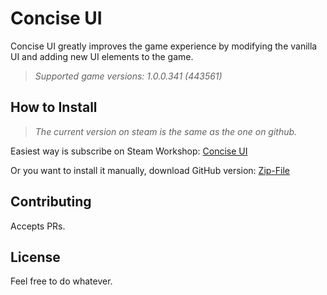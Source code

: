 # Concise UI

Concise UI greatly improves the game experience by modifying the vanilla UI and adding new UI elements to the game.

> _Supported game versions: 1.0.0.341 (443561)_  

## How to Install

> _The current version on steam is the same as the one on github._

Easiest way is subscribe on Steam Workshop: 
[Concise UI](https://steamcommunity.com/sharedfiles/filedetails/?id=1671978687)

Or you want to install it manually, download GitHub version: 
[Zip-File](https://github.com/JLMin/ConciseUI/archive/master.zip)

## Contributing

Accepts PRs.

## License

Feel free to do whatever.